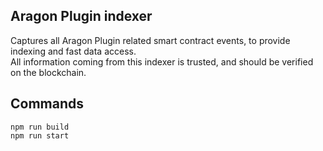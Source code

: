 ## Aragon Plugin indexer

Captures all Aragon Plugin related smart contract events, to provide indexing and fast data access.  
All information coming from this indexer is trusted, and should be verified on the blockchain.

## Commands

```
npm run build
npm run start
```
